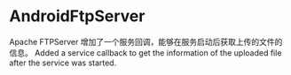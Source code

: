 # AndroidFtpServer
Apache FTPServer
增加了一个服务回调，能够在服务启动后获取上传的文件的信息。
Added a service callback to get the information of the uploaded file after the service was started.
